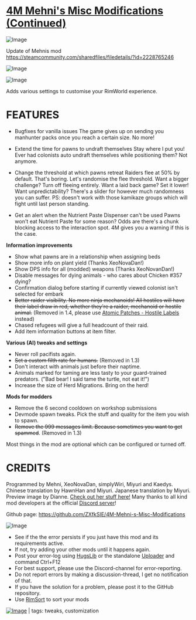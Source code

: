 # [4M Mehni's Misc Modifications (Continued)]()

![Image](https://i.imgur.com/buuPQel.png)

Update of Mehnis mod https://steamcommunity.com/sharedfiles/filedetails/?id=2228765246

![Image](https://i.imgur.com/pufA0kM.png)
	
![Image](https://i.imgur.com/Z4GOv8H.png)

Adds various settings to customise your RimWorld experience.

# FEATURES

- Bugfixes for vanilla issues
The game gives up on sending you manhunter packs once you reach a certain size. No more!

- Extend the time for pawns to undraft themselves
Stay where I put you!
Ever had colonists auto undraft themselves while positioning them? Not anymore.

- Change the threshold at which pawns retreat
Raiders flee at 50% by default. That's boring. Let's randomise the flee threshold.
Want a bigger challenge? Turn off fleeing entirely. Want a laid back game? Set it lower!
Want unpredictability? There's a slider for however much randomness you can suffer.
PS: doesn't work with those kamikaze groups which will fight until last person standing.

- Get an alert when the Nutrient Paste Dispenser can't be used
Pawns won't eat Nutrient Paste for some reason? Odds are there's a chunk blocking access to the interaction spot. 4M gives you a warning if this is the case.

**Information improvements**
- Show what pawns are in a relationship when assigning beds
- Show more info on plant yield (Thanks XeoNovaDan!)
- Show DPS info for all (modded) weapons (Thanks XeoNovanDan!)
- Disable messages for dying animals - who cares about Chicken #357 dying?
- Confirmation dialog before starting if currently viewed colonist isn't selected for embark
- ~~Better raider visibility. No more ninja mechanoids! All hostiles will have their label draw in red, whether they're a raider, mechanoid or hostile animal.~~ (Removed in 1.4, please use [Atomic Patches - Hostile Labels](https://steamcommunity.com/sharedfiles/filedetails/?id=2904510148) instead)
- Chased refugees will give a full headcount of their raid.
- Add item information buttons at item filter.

**Various (AI) tweaks and settings**
- Never roll pacifists again.
- ~~Set a custom filth rate for humans.~~ (Removed in 1.3)
- Don't interact with animals just before their naptime.
- Animals marked for taming are less tasty to your guard-trained predators. ("Bad bear! I said tame the turtle, not eat it!")
- Increase the size of Herd Migrations. Bring on the herd!

**Mods for modders**
- Remove the 6 second cooldown on workshop submissions
- Devmode spawn tweaks. Pick the stuff and quality for the item you wish to spawn.
- ~~Remove the 999 messages limit. Because sometimes you want to get spammed~~. (Removed in 1.3)

Most things in the mod are optional which can be configured or turned off.

# CREDITS

Programmed by Mehni, XeoNovaDan, simplyWiri, Miyuri and Kaedys.
Chinese translation by HawnHan and Miyuri.
Japanese translation by Miyuri.
Preview image by Dianne. [Check out her stuff here!](https://steamcommunity.com/id/diannetea/myworkshopfiles/?appid=294100)
Many thanks to all kind mod developers at the official [Discord server](https://discord.com/invite/K4wQe57)!

Github page: https://github.com/ZXfkSIE/4M-Mehni-s-Misc-Modifications

![Image](https://i.imgur.com/PwoNOj4.png)



-  See if the the error persists if you just have this mod and its requirements active.
-  If not, try adding your other mods until it happens again.
-  Post your error-log using [HugsLib](https://steamcommunity.com/workshop/filedetails/?id=818773962) or the standalone [Uploader](https://steamcommunity.com/sharedfiles/filedetails/?id=2873415404) and command Ctrl+F12
-  For best support, please use the Discord-channel for error-reporting.
-  Do not report errors by making a discussion-thread, I get no notification of that.
-  If you have the solution for a problem, please post it to the GitHub repository.
-  Use [RimSort](https://github.com/RimSort/RimSort/releases/latest) to sort your mods

 

[![Image](https://img.shields.io/github/v/release/emipa606/4MMehnisMiscModifications?label=latest%20version&style=plastic&color=9f1111&labelColor=black)](https://steamcommunity.com/sharedfiles/filedetails/changelog/) | tags:  tweaks,  customization
